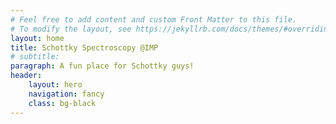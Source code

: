 ```yaml
---
# Feel free to add content and custom Front Matter to this file.
# To modify the layout, see https://jekyllrb.com/docs/themes/#overriding-theme-defaults
layout: home
title: Schottky Spectroscopy @IMP
# subtitle: 
paragraph: A fun place for Schottky guys!
header:
    layout: hero
    navigation: fancy
    class: bg-black
---
```

